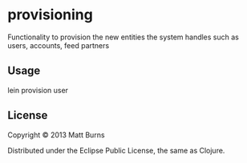 # provisioning

Functionality to provision the new entities the system handles such as users, accounts, feed partners

## Usage

lein provision user

## License

Copyright © 2013 Matt Burns

Distributed under the Eclipse Public License, the same as Clojure.
